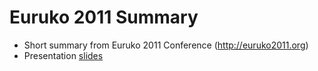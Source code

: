 Euruko 2011 Summary
===================

* Short summary from Euruko 2011 Conference (http://euruko2011.org)
* Presentation [slides](http://kowal.github.io/euruko2011-summary)
